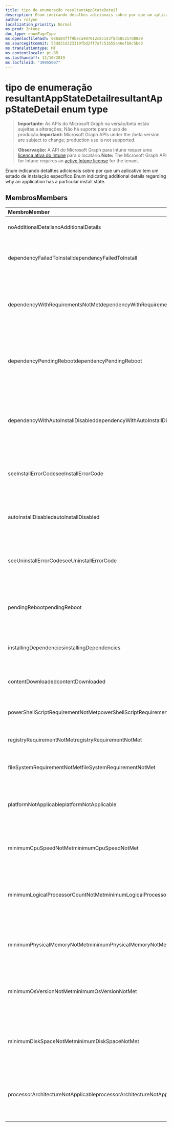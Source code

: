 ```yaml
---
title: tipo de enumeração resultantAppStateDetail
description: Enum indicando detalhes adicionais sobre por que um aplicativo tem um estado de instalação específico.
author: rolyon
localization_priority: Normal
ms.prod: Intune
doc_type: enumPageType
ms.openlocfilehash: 088a84fff9beca407012c8c143f8d58c257d80a9
ms.sourcegitcommit: 53dd31d323319fbd2ff7afc51b55a46efb8c5be3
ms.translationtype: MT
ms.contentlocale: pt-BR
ms.lasthandoff: 12/10/2019
ms.locfileid: "39955607"
---
```

# <a name="resultantappstatedetail-enum-type"></a><span data-ttu-id="add69-103">tipo de enumeração resultantAppStateDetail</span><span class="sxs-lookup"><span data-stu-id="add69-103">resultantAppStateDetail enum type</span></span>

> <span data-ttu-id="add69-104">**Importante:** As APIs do Microsoft Graph na versão/beta estão sujeitas a alterações; Não há suporte para o uso de produção.</span><span class="sxs-lookup"><span data-stu-id="add69-104">**Important:** Microsoft Graph APIs under the /beta version are subject to change; production use is not supported.</span></span>

> <span data-ttu-id="add69-105">**Observação:** A API do Microsoft Graph para Intune requer uma [licença ativa do Intune](https://go.microsoft.com/fwlink/?linkid=839381) para o locatário.</span><span class="sxs-lookup"><span data-stu-id="add69-105">**Note:** The Microsoft Graph API for Intune requires an [active Intune license](https://go.microsoft.com/fwlink/?linkid=839381) for the tenant.</span></span>

<span data-ttu-id="add69-106">Enum indicando detalhes adicionais sobre por que um aplicativo tem um estado de instalação específico.</span><span class="sxs-lookup"><span data-stu-id="add69-106">Enum indicating additional details regarding why an application has a particular install state.</span></span>

## <a name="members"></a><span data-ttu-id="add69-107">Membros</span><span class="sxs-lookup"><span data-stu-id="add69-107">Members</span></span>
|<span data-ttu-id="add69-108">Membro</span><span class="sxs-lookup"><span data-stu-id="add69-108">Member</span></span>|<span data-ttu-id="add69-109">Valor</span><span class="sxs-lookup"><span data-stu-id="add69-109">Value</span></span>|<span data-ttu-id="add69-110">Descrição</span><span class="sxs-lookup"><span data-stu-id="add69-110">Description</span></span>|
|:---|:---|:---|
|<span data-ttu-id="add69-111">noAdditionalDetails</span><span class="sxs-lookup"><span data-stu-id="add69-111">noAdditionalDetails</span></span>|<span data-ttu-id="add69-112">,0</span><span class="sxs-lookup"><span data-stu-id="add69-112">0</span></span>|<span data-ttu-id="add69-113">Não há detalhes adicionais disponíveis.</span><span class="sxs-lookup"><span data-stu-id="add69-113">No additional details are available.</span></span>|
|<span data-ttu-id="add69-114">dependencyFailedToInstall</span><span class="sxs-lookup"><span data-stu-id="add69-114">dependencyFailedToInstall</span></span>|<span data-ttu-id="add69-115">1</span><span class="sxs-lookup"><span data-stu-id="add69-115">1</span></span>|<span data-ttu-id="add69-116">Uma ou mais dependências do aplicativo não foram instaladas.</span><span class="sxs-lookup"><span data-stu-id="add69-116">One or more of the application's dependencies failed to install.</span></span>|
|<span data-ttu-id="add69-117">dependencyWithRequirementsNotMet</span><span class="sxs-lookup"><span data-stu-id="add69-117">dependencyWithRequirementsNotMet</span></span>|<span data-ttu-id="add69-118">duas</span><span class="sxs-lookup"><span data-stu-id="add69-118">2</span></span>|<span data-ttu-id="add69-119">Uma ou mais das dependências do aplicativo têm requisitos que não foram atendidos.</span><span class="sxs-lookup"><span data-stu-id="add69-119">One or more of the application's dependencies have requirements which are not met.</span></span>|
|<span data-ttu-id="add69-120">dependencyPendingReboot</span><span class="sxs-lookup"><span data-stu-id="add69-120">dependencyPendingReboot</span></span>|<span data-ttu-id="add69-121">3D</span><span class="sxs-lookup"><span data-stu-id="add69-121">3</span></span>|<span data-ttu-id="add69-122">Uma ou mais das dependências do aplicativo exige a reinicialização do dispositivo para concluir a instalação.</span><span class="sxs-lookup"><span data-stu-id="add69-122">One or more of the application's dependencies require a device reboot to complete installation.</span></span>|
|<span data-ttu-id="add69-123">dependencyWithAutoInstallDisabled</span><span class="sxs-lookup"><span data-stu-id="add69-123">dependencyWithAutoInstallDisabled</span></span>|<span data-ttu-id="add69-124">4 </span><span class="sxs-lookup"><span data-stu-id="add69-124">4</span></span>|<span data-ttu-id="add69-125">Uma ou mais dependências do aplicativo estão configuradas para não instalar automaticamente.</span><span class="sxs-lookup"><span data-stu-id="add69-125">One or more of the application's dependencies are configured to not automatically install.</span></span>|
|<span data-ttu-id="add69-126">seeInstallErrorCode</span><span class="sxs-lookup"><span data-stu-id="add69-126">seeInstallErrorCode</span></span>|<span data-ttu-id="add69-127">2000</span><span class="sxs-lookup"><span data-stu-id="add69-127">2000</span></span>|<span data-ttu-id="add69-128">Falha ao instalar o aplicativo.</span><span class="sxs-lookup"><span data-stu-id="add69-128">Application failed to install.</span></span> <span data-ttu-id="add69-129">Consulte Propriedade de código de erro para obter mais detalhes.</span><span class="sxs-lookup"><span data-stu-id="add69-129">See error code property for more details.</span></span>|
|<span data-ttu-id="add69-130">autoInstallDisabled</span><span class="sxs-lookup"><span data-stu-id="add69-130">autoInstallDisabled</span></span>|<span data-ttu-id="add69-131">3000</span><span class="sxs-lookup"><span data-stu-id="add69-131">3000</span></span>|<span data-ttu-id="add69-132">O aplicativo está configurado para não ser instalado automaticamente.</span><span class="sxs-lookup"><span data-stu-id="add69-132">Application is configured to not be automatically installed.</span></span>|
|<span data-ttu-id="add69-133">seeUninstallErrorCode</span><span class="sxs-lookup"><span data-stu-id="add69-133">seeUninstallErrorCode</span></span>|<span data-ttu-id="add69-134">4000</span><span class="sxs-lookup"><span data-stu-id="add69-134">4000</span></span>|<span data-ttu-id="add69-135">Falha ao desinstalar o aplicativo.</span><span class="sxs-lookup"><span data-stu-id="add69-135">Application failed to uninstall.</span></span> <span data-ttu-id="add69-136">Consulte Propriedade de código de erro para obter mais detalhes.</span><span class="sxs-lookup"><span data-stu-id="add69-136">See error code property for more details.</span></span>|
|<span data-ttu-id="add69-137">pendingReboot</span><span class="sxs-lookup"><span data-stu-id="add69-137">pendingReboot</span></span>|<span data-ttu-id="add69-138">5000</span><span class="sxs-lookup"><span data-stu-id="add69-138">5000</span></span>|<span data-ttu-id="add69-139">O dispositivo deve ser reinicializado para concluir a instalação do aplicativo.</span><span class="sxs-lookup"><span data-stu-id="add69-139">Device must be rebooted to complete installation of the application.</span></span>|
|<span data-ttu-id="add69-140">installingDependencies</span><span class="sxs-lookup"><span data-stu-id="add69-140">installingDependencies</span></span>|<span data-ttu-id="add69-141">5001</span><span class="sxs-lookup"><span data-stu-id="add69-141">5001</span></span>|<span data-ttu-id="add69-142">Uma ou mais das dependências do aplicativo estão sendo instaladas.</span><span class="sxs-lookup"><span data-stu-id="add69-142">One or more of the application's dependencies are installing.</span></span>|
|<span data-ttu-id="add69-143">contentDownloaded</span><span class="sxs-lookup"><span data-stu-id="add69-143">contentDownloaded</span></span>|<span data-ttu-id="add69-144">5002</span><span class="sxs-lookup"><span data-stu-id="add69-144">5002</span></span>|<span data-ttu-id="add69-145">O conteúdo do aplicativo foi baixado para o dispositivo.</span><span class="sxs-lookup"><span data-stu-id="add69-145">Application content was downloaded to the device.</span></span>|
|<span data-ttu-id="add69-146">powerShellScriptRequirementNotMet</span><span class="sxs-lookup"><span data-stu-id="add69-146">powerShellScriptRequirementNotMet</span></span>|<span data-ttu-id="add69-147">-1013</span><span class="sxs-lookup"><span data-stu-id="add69-147">-1013</span></span>|<span data-ttu-id="add69-148">A regra de requisito de script do PowerShell não foi atendida</span><span class="sxs-lookup"><span data-stu-id="add69-148">PowerShell script requirement rule is not met</span></span>|
|<span data-ttu-id="add69-149">registryRequirementNotMet</span><span class="sxs-lookup"><span data-stu-id="add69-149">registryRequirementNotMet</span></span>|<span data-ttu-id="add69-150">-1012</span><span class="sxs-lookup"><span data-stu-id="add69-150">-1012</span></span>|<span data-ttu-id="add69-151">A regra de requisito do registro não foi atendida</span><span class="sxs-lookup"><span data-stu-id="add69-151">Registry requirement rule is not met</span></span>|
|<span data-ttu-id="add69-152">fileSystemRequirementNotMet</span><span class="sxs-lookup"><span data-stu-id="add69-152">fileSystemRequirementNotMet</span></span>|<span data-ttu-id="add69-153">-1011</span><span class="sxs-lookup"><span data-stu-id="add69-153">-1011</span></span>|<span data-ttu-id="add69-154">A regra de requisito do sistema de arquivos não foi atendida</span><span class="sxs-lookup"><span data-stu-id="add69-154">File system requirement rule is not met</span></span>|
|<span data-ttu-id="add69-155">platformNotApplicable</span><span class="sxs-lookup"><span data-stu-id="add69-155">platformNotApplicable</span></span>|<span data-ttu-id="add69-156">-1006</span><span class="sxs-lookup"><span data-stu-id="add69-156">-1006</span></span>|<span data-ttu-id="add69-157">O aplicativo não se aplica a esta plataforma.</span><span class="sxs-lookup"><span data-stu-id="add69-157">Application is not applicable to this platform.</span></span> <span data-ttu-id="add69-158">(por exemplo, aplicativo Android direcionado para IOS)</span><span class="sxs-lookup"><span data-stu-id="add69-158">(e.g. Android app targeted to IOS)</span></span>|
|<span data-ttu-id="add69-159">minimumCpuSpeedNotMet</span><span class="sxs-lookup"><span data-stu-id="add69-159">minimumCpuSpeedNotMet</span></span>|<span data-ttu-id="add69-160">-1005</span><span class="sxs-lookup"><span data-stu-id="add69-160">-1005</span></span>|<span data-ttu-id="add69-161">A velocidade da CPU no dispositivo de destino é menor do que o mínimo configurado.</span><span class="sxs-lookup"><span data-stu-id="add69-161">CPU speed on the target device is less than the configured minimum.</span></span>|
|<span data-ttu-id="add69-162">minimumLogicalProcessorCountNotMet</span><span class="sxs-lookup"><span data-stu-id="add69-162">minimumLogicalProcessorCountNotMet</span></span>|<span data-ttu-id="add69-163">-1004</span><span class="sxs-lookup"><span data-stu-id="add69-163">-1004</span></span>|<span data-ttu-id="add69-164">A contagem de processadores lógicos no dispositivo de destino é menor do que o mínimo configurado.</span><span class="sxs-lookup"><span data-stu-id="add69-164">Count of logical processors on the target device is less than the configured minimum.</span></span>|
|<span data-ttu-id="add69-165">minimumPhysicalMemoryNotMet</span><span class="sxs-lookup"><span data-stu-id="add69-165">minimumPhysicalMemoryNotMet</span></span>|<span data-ttu-id="add69-166">-1003</span><span class="sxs-lookup"><span data-stu-id="add69-166">-1003</span></span>|<span data-ttu-id="add69-167">A quantidade de RAM no dispositivo de destino é menor do que o mínimo configurado.</span><span class="sxs-lookup"><span data-stu-id="add69-167">Amount of RAM on the target device is less than the configured minimum.</span></span>|
|<span data-ttu-id="add69-168">minimumOsVersionNotMet</span><span class="sxs-lookup"><span data-stu-id="add69-168">minimumOsVersionNotMet</span></span>|<span data-ttu-id="add69-169">-1002</span><span class="sxs-lookup"><span data-stu-id="add69-169">-1002</span></span>|<span data-ttu-id="add69-170">A versão do sistema operacional no dispositivo de destino é menor do que o mínimo configurado.</span><span class="sxs-lookup"><span data-stu-id="add69-170">OS version on the target device is less than the configured minimum.</span></span>|
|<span data-ttu-id="add69-171">minimumDiskSpaceNotMet</span><span class="sxs-lookup"><span data-stu-id="add69-171">minimumDiskSpaceNotMet</span></span>|<span data-ttu-id="add69-172">-1001</span><span class="sxs-lookup"><span data-stu-id="add69-172">-1001</span></span>|<span data-ttu-id="add69-173">O espaço em disco disponível no dispositivo de destino é menor do que o mínimo configurado.</span><span class="sxs-lookup"><span data-stu-id="add69-173">Available disk space on the target device is less than the configured minimum.</span></span>|
|<span data-ttu-id="add69-174">processorArchitectureNotApplicable</span><span class="sxs-lookup"><span data-stu-id="add69-174">processorArchitectureNotApplicable</span></span>|<span data-ttu-id="add69-175">-1000</span><span class="sxs-lookup"><span data-stu-id="add69-175">-1000</span></span>|<span data-ttu-id="add69-176">A arquitetura do dispositivo (por exemplo, x86/AMD64) não se aplica ao aplicativo.</span><span class="sxs-lookup"><span data-stu-id="add69-176">Device architecture (e.g. x86/amd64) is not applicable for the application.</span></span>|



